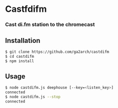 Castfdifm
=============
### Cast di.fm station to the chromecast

Installation
------------

``` bash
$ git clone https://github.com/ga2arch/castdifm
$ cd castdifm
$ npm install
```

Usage
-----
```bash
$ node castdifm.js deephouse [--key=<listen_key>]
connected
$ node castdifm.js --stop
connected
```
